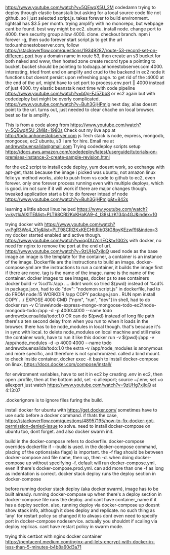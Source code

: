 https://www.youtube.com/watch?v=5QEwqX5U_2M codedamn
trying to deploy through elastic beanstalk but asking for a local source code file
not github. so i just selected script.js. takes forever to build environment.
lightsail has $3.5 per month.
trying amplify with no monorepo, but webpage cant be found.
best way might be ec2. ubuntu. install node. change port to 4000. then security
group allow 4000. clone. checkout branch. npm i forever -g, then
sudo forever start script.js
to get the url todo.anhonestobserver.com, follow
https://stackoverflow.com/questions/19349287/route-53-record-set-on-different-port
buy a domain name in route 53, then create an s3 bucket for both naked and www,
then hosted zone create record type a pointing to bucket. bucket should be pointing
to todoapp.anhonestobserver.com:4000.
interesting, tried front end on amplify and crud to the backend in ec2 node
it functions but doesnt persist upon refreshing page.
to get rid of the :4000 at the end of the url, might have to set port to
process.env.port || 4000 instead of just 4000.
try elastic beanstalk next time with code pipeline
https://www.youtube.com/watch?v=b0g-FJ5Zbb8
or ec2 again but with codedeploy but might be overly complicated.
https://www.youtube.com/watch?v=Buh3GjHPmjo
next day, alias doesnt point to the url. turns out, just needed to clear chache
on local browser. best so far is amplify.

This is from a code along from https://www.youtube.com/watch?v=5QEwqX5U_2M&t=1980s
Check out my live app at http://todo.anhonestobserver.com js
Tech stack is node, express, mongodb, mongoose, ec2 ubuntu, s3
I am for hire. Email me at andrewcbuensalida@gmail.com
Trying codedeploy scripts setup
https://docs.aws.amazon.com/codedeploy/latest/userguide/tutorials-on-premises-instance-2-create-sample-revision.html

for the ec2 script to install code deploy, yum doesnt work, so exchange with apt-get, thats because the image
i picked was ubuntu, not amazon linux
felix yu method works, able to push from vs code to github to ec2, even forever. only one forever process running even
with multiple deploys, which is good. im not sure if it will work if there are major changes though. tweaked application start
a bit to do forever intead of node
https://www.youtube.com/watch?v=Buh3GjHPmjo&t=842s

learning a little about linux helped
https://www.youtube.com/watch?v=kyt1xAlXITE&list=PLT98CRl2KxKHaKA9-4_I38sLzK134p4GJ&index=10

trying docker with https://www.youtube.com/watch?v=PgR3Wc4_X1g&list=PLT98CRl2KxKECHltRib03tG8pyKEzwf9t&index=3
my docker started enabled and active though.
https://www.youtube.com/watch?v=iqqDU2crIEQ&t=1002s
with docker, no need for nginx to remove the port at the end of url.
https://www.youtube.com/watch?v=9zUHg7xjIqQ
used node as the base image
an image is the template for the container, a container is an instance of the image.
Dockerfile are the instructions to build an image.
docker-compose.yml are the instructions to run a container, it builds the image first if there are none.
tag is the name of the image. name is the name of the container.
docker images to see images, docker ps to see containers
docker build -v %cd%:/app .... didnt work so tried ${pwd} instead of %cd%
in package.json, had to do "dev": "nodemon script.js"
in dockerfile, had to do
FROM node:15
WORKDIR /app
COPY package.json .
RUN npm install
COPY . ./
EXPOSE 4000
CMD ["npm", "run", "dev"]
in shell, had to do docker run -v C:\swe\node-express-mongo-mongoose-todo-ec2\node-mongodb-todo:/app -d -p
4000:4000 --name todo andrewcbuensalida/todo:1.0
OR can do ${pwd} instead of long file path
there's a ten second delay from when you run to when it loads in the browser.
there has to be node_modules in local though. that's because it's in sync with local. to delete node_modules on local machine and still make the container work, have to run it like this docker run -v ${pwd}:/app -v /app/node_modules -d -p 4000:4000 --name todo andrewcbuensalida/todo:1.0
the extra -v /app/node_modules is anonymous and more specific, and therefore is not synchronized. called a bind mount.
to check inside container, docker exec -it <container id> bash
to install docker-compose on linux, https://docs.docker.com/compose/install/

for environment variables, have to set it in ec2 by creating .env in ec2, then open .profile, then at the bottom add, set -o allexport; source ~/.env; set +o allexport
just watch https://www.youtube.com/watch?v=9zUHg7xjIqQ at 4:13:07

.dockerignore is to ignore files furing the build.

install docker for ubuntu with https://get.docker.com/
sometimes have to use sudo before a docker command. if thats the case, https://stackoverflow.com/questions/48957195/how-to-fix-docker-got-permission-denied-issue to solve.
need to install docker-compose on ubuntu too, dont forget. and also docker swarm init.

build in the docker-compose refers to dockerfile. docker-compose overrides dockerfile if --build is used.
in the docker-compose command, placing of the options(aka flags) is important. the -f flag should be between docker-compose and file name, then up, then -d. when doing docker-compose up without specifying -f, default will run docker-compose.yml, even if there's docker-compose.prod.yml. can add more than one -f as long as indentation is correct.
docker stack deploy runs the deploy section in docker-compose

before running docker stack deploy (aka docker swarm), image has to be built already.
running docker-compose up when there's a deploy section in docker-compose file runs the deploy. and cant have container_name if it has a deploy section. also, running deploy via docker-compose up doesnt show stack info, although it does deploy and replicate.
no such thing as 'any' for restart policy so changed it to always
dont even need to specify port in docker-compose nodeservice. actually you shouldnt if scaling via deploy replicas.
cant have restart policy in swarm mode.

trying this certbot with nginx docker container https://pentacent.medium.com/nginx-and-lets-encrypt-with-docker-in-less-than-5-minutes-b4b8a60d3a71
